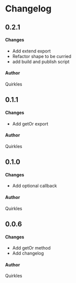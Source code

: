 # Changelog

## 0.2.1
#### Changes
- Add extend export
- Refactor shape to be curried
- add build and publish script
#### Author
Quirkles

## 0.1.1
#### Changes
- Add getOr export
#### Author
Quirkles

## 0.1.0
#### Changes
- Add optional callback
#### Author
Quirkles

## 0.0.6
#### Changes
- Add getOr method
- Add changelog
#### Author
Quirkles